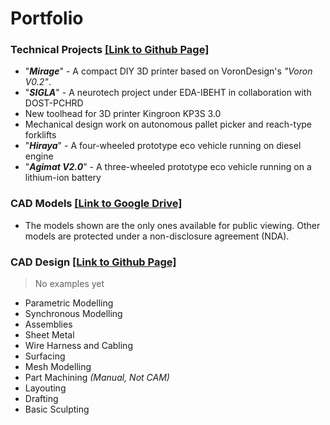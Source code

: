 # Portfolio
### Technical Projects [[Link to Github Page]](Technical%20Projects)

- "***Mirage***" - A compact DIY 3D printer based on VoronDesign's *"Voron V0.2"*.
- "***SIGLA***" - A neurotech project under EDA-IBEHT in collaboration with DOST-PCHRD
- New toolhead for 3D printer Kingroon KP3S 3.0
- Mechanical design work on autonomous pallet picker and reach-type forklifts
- "***Hiraya***" - A four-wheeled prototype eco vehicle running on diesel engine
- "***Agimat V2.0***" -  A three-wheeled prototype eco vehicle running on a lithium-ion battery
### CAD Models [[Link to Google Drive]](https://drive.google.com/drive/folders/1IwTnz4vfvOOT2nfBnu0iPA-vMH862v4E?usp=sharing)
- The models shown are the only ones available for public viewing. Other models are protected under a non-disclosure agreement (NDA).

### CAD Design [[Link to Github Page]](CAD%20Design)
> No examples yet

- Parametric Modelling
- Synchronous Modelling
- Assemblies
- Sheet Metal
- Wire Harness and Cabling
- Surfacing
- Mesh Modelling
- Part Machining *(Manual, Not CAM)*
- Layouting
- Drafting
- Basic Sculpting

